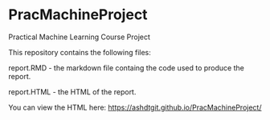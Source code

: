 # PracMachineProject
Practical Machine Learning Course Project

This repository contains the following files:


report.RMD - the markdown file containg the code used to produce the report.

report.HTML - the HTML of the report.

You can view the HTML here:
https://ashdtgit.github.io/PracMachineProject/ 

